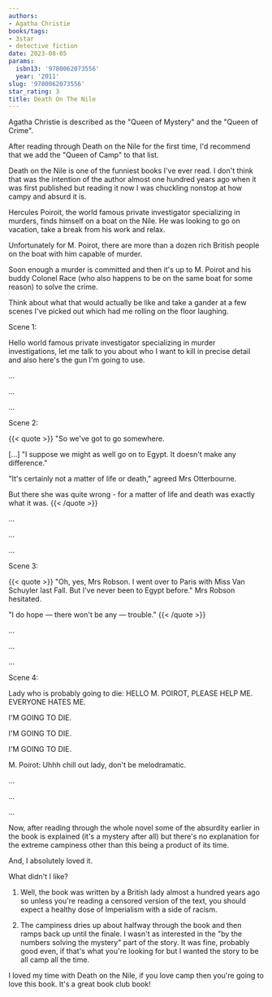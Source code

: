 ```yaml
---
authors:
- Agatha Christie
books/tags:
- 3star
- detective fiction
date: 2023-08-05
params:
  isbn13: '9780062073556'
  year: '2011'
slug: '9780062073556'
star_rating: 3
title: Death On The Nile
---
```


Agatha Christie is described as the "Queen of Mystery" and the "Queen of Crime".

After reading through Death on the Nile for the first time, I'd recommend that we add the "Queen of Camp" to that list.

Death on the Nile is one of the funniest books I've ever read. I don't think that was the intention of the author almost one hundred years ago when it was first published but reading it now I was chuckling nonstop at how campy and absurd it is.

<!--more-->

Hercules Poiroit, the world famous private investigator specializing in murders, finds himself on a boat on the Nile. He was looking to go on vacation, take a break from his work and relax.

Unfortunately for M. Poirot, there are more than a dozen rich British people on the boat with him capable of murder.

Soon enough a murder is committed and then it's up to M. Poirot and his buddy Colonel Race (who also happens to be on the same boat for some reason) to solve the crime.

Think about what that would actually be like and take a gander at a few scenes I've picked out which had me rolling on the floor laughing.

Scene 1:

Hello world famous private investigator specializing in murder investigations, let me talk to you about who I want to kill in precise detail and also here's the gun I'm going to use.

...

...

...

Scene 2:

{{< quote >}}
"So we've got to go somewhere.

[...] "I suppose we might as well go on to Egypt. It doesn't make any difference."

"It's certainly not a matter of life or death," agreed Mrs Otterbourne.

But there she was quite wrong - for a matter of life and death was exactly what it was.
{{< /quote >}}

...

...

...

Scene 3:

{{< quote >}}
"Oh, yes, Mrs Robson. I went over to Paris with Miss Van Schuyler last Fall. But I've never been to Egypt before." Mrs Robson hesitated.

"I do hope — there won't be any — trouble."
{{< /quote >}}

...

...

...

Scene 4:

Lady who is probably going to die: HELLO M. POIROT, PLEASE HELP ME. EVERYONE HATES ME.

I'M GOING TO DIE.

I'M GOING TO DIE.

I'M GOING TO DIE.

M. Poirot: Uhhh chill out lady, don't be melodramatic.

...

...

...

Now, after reading through the whole novel some of the absurdity earlier in the book is explained (it's a mystery after all) but there's no explanation for the extreme campiness other than this being a product of its time.

And, I absolutely loved it.

What didn't I like?

1. Well, the book was written by a British lady almost a hundred years ago so unless you're reading a censored version of the text, you should expect a healthy dose of Imperialism with a side of racism.

2. The campiness dries up about halfway through the book and then ramps back up until the finale. I wasn't as interested in the "by the numbers solving the mystery" part of the story. It was fine, probably good even, if that's what you're looking for but I wanted the story to be all camp all the time.

I loved my time with Death on the Nile, if you love camp then you're going to love this book. It's a great book club book!